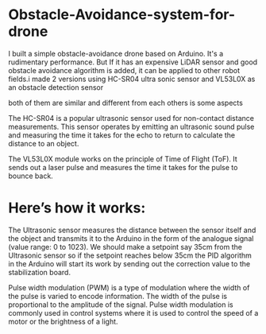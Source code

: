 # Obstacle-Avoidance-system-for-drone

I built a simple obstacle-avoidance drone based on Arduino. It's a rudimentary performance. But If it has an expensive LiDAR sensor and good obstacle avoidance algorithm is added, it can be applied to other robot fields.i made 2 versions using  HC-SR04 ultra sonic sensor and  VL53L0X  as an obstacle detection sensor

both of them are similar and different from each others is some aspects

The HC-SR04 is a popular ultrasonic sensor used for non-contact distance measurements. This sensor operates by emitting an ultrasonic sound pulse and measuring the time it takes for the echo to return to calculate the distance to an object.

The VL53L0X module works on the principle of Time of Flight (ToF). It sends out a laser pulse and measures the time it takes for the pulse to bounce back.

# Here’s how it works:
The Ultrasonic sensor measures the distance between the sensor itself and the object and transmits it to the Arduino in the form of the analogue signal (value range: 0 to 1023). We should make a setpoint say 35cm from the Ultrasonic sensor so if the setpoint reaches below 35cm the PID algorithm in the Arduino will start its work by sending out the correction value to the stabilization board.


Pulse width modulation (PWM) is a type of modulation where the width of the pulse is varied to encode information. The width of the pulse is proportional to the amplitude of the signal. Pulse width modulation is commonly used in control systems where it is used to control the speed of a motor or the brightness of a light.
